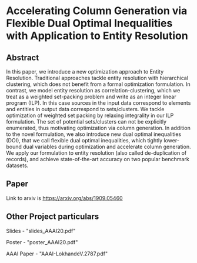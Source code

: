 # Accelerating Column Generation via Flexible Dual Optimal Inequalities with Application to Entity Resolution

## Abstract
In this paper, we introduce a new optimization approach to Entity Resolution. Traditional approaches tackle entity resolution with hierarchical clustering, which does not benefit from a formal optimization formulation. In contrast, we model entity resolution as correlation-clustering, which we treat as a weighted set-packing problem and write as an integer linear program (ILP). In this case sources in the input data correspond to elements and entities in output data correspond to sets/clusters. We tackle optimization of weighted set packing by relaxing integrality in our ILP formulation. The set of potential sets/clusters can not be explicitly enumerated, thus motivating optimization via column generation. In addition to the novel formulation, we also introduce new dual optimal inequalities (DOI), that we call flexible dual optimal inequalities, which tightly lower-bound dual variables during optimization and accelerate column generation. We apply our formulation to entity resolution (also called de-duplication of records), and achieve state-of-the-art accuracy on two popular benchmark datasets.

## Paper
Link to arxiv is https://arxiv.org/abs/1909.05460

## Other Project particulars
Slides - "slides_AAAI20.pdf"

Poster - "poster_AAAI20.pdf"

AAAI Paper - "AAAI-LokhandeV.2787.pdf"
